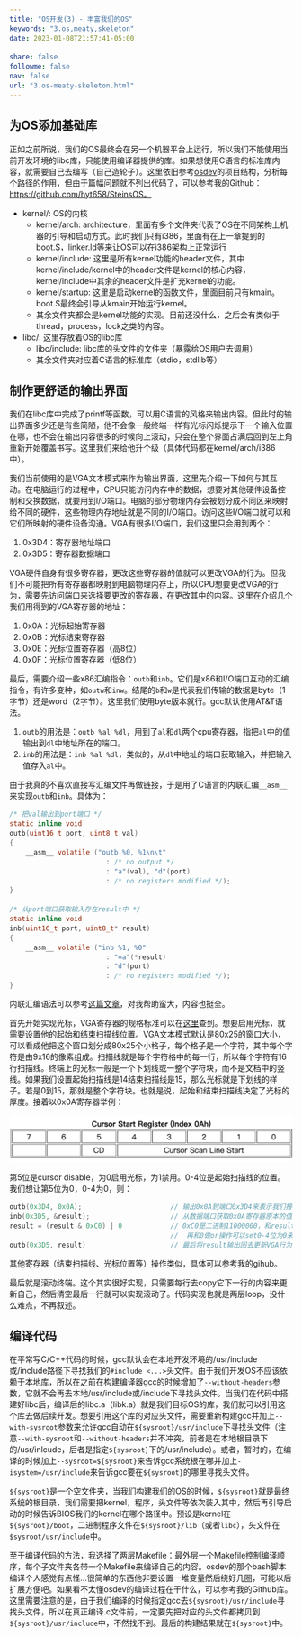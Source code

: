 ```yaml
---
title: "OS开发(3) - 丰富我们的OS"
keywords: "3.os,meaty,skeleton"
date: 2023-01-08T21:57:41-05:00

share: false
followme: false
nav: false
url: "3.os-meaty-skeleton.html"
---
```


## 为OS添加基础库

正如之前所说，我们的OS最终会在另一个机器平台上运行，所以我们不能使用当前开发环境的libc库，只能使用编译器提供的库。如果想使用C语言的标准库内容，就需要自己去编写（自己造轮子）。这里依旧参考[osdev](https://wiki.osdev.org/Meaty_Skeleton)的项目结构，分析每个路径的作用，但由于篇幅问题就不列出代码了，可以参考我的Github：https://github.com/hyt658/SteinsOS。

- kernel/: OS的内核
    - kernel/arch: architecture，里面有多个文件夹代表了OS在不同架构上机器的引导和启动方式。此时我们只有i386，里面有在上一章提到的boot.S，linker.ld等来让OS可以在i386架构上正常运行
    - kernel/include: 这里是所有kernel功能的header文件，其中kernel/include/kernel中的header文件是kernel的核心内容，kernel/include中其余的header文件是扩充kernel的功能。
    - kernel/startup: 这里是启动kernel的函数文件，里面目前只有kmain。boot.S最终会引导从kmain开始运行kernel。
    - 其余文件夹都会是kernel功能的实现。目前还没什么，之后会有类似于thread，process，lock之类的内容。
- libc/: 这里存放着OS的libc库
    - libc/include: libc库的头文件的文件夹（暴露给OS用户去调用）
    - 其余文件夹对应着C语言的标准库（stdio，stdlib等）

## 制作更舒适的输出界面

我们在libc库中完成了printf等函数，可以用C语言的风格来输出内容。但此时的输出界面多少还是有些简陋，他不会像一般终端一样有光标闪烁提示下一个输入位置在哪，也不会在输出内容很多的时候向上滚动，只会在整个界面占满后回到左上角重新开始覆盖书写。这里我们来给他升个级（具体代码都在kernel/arch/i386中）。

我们当前使用的是VGA文本模式来作为输出界面，这里先介绍一下如何与其互动。在电脑运行的过程中，CPU只能访问内存中的数据，想要对其他硬件设备控制和交换数据，就要用到I/O端口。电脑的部分物理内存会被划分成不同区来映射给不同的硬件，这些物理内存地址就是不同的I/O端口。访问这些I/O端口就可以和它们所映射的硬件设备沟通。VGA有很多I/O端口，我们这里只会用到两个：

1. 0x3D4：寄存器地址端口
2. 0x3D5：寄存器数据端口

VGA硬件自身有很多寄存器，更改这些寄存器的值就可以更改VGA的行为。但我们不可能把所有寄存器都映射到电脑物理内存上，所以CPU想要更改VGA的行为，需要先访问端口来选择要更改的寄存器，在更改其中的内容。这里在介绍几个我们用得到的VGA寄存器的地址：

1. 0x0A：光标起始寄存器
2. 0x0B：光标结束寄存器
3. 0x0E：光标位置寄存器（高8位）
4. 0x0F：光标位置寄存器（低8位）

最后，需要介绍一些x86汇编指令：`outb`和`inb`。它们是x86和I/O端口互动的汇编指令，有许多变种，如`outw`和`inw`。结尾的`b`和`w`是代表我们传输的数据是byte（1字节）还是word（2字节）。这里我们使用byte版本就行。gcc默认使用AT&T语法。

1. `outb`的用法是：`outb %al %dl`，用到了`al`和`dl`两个cpu寄存器，指把`al`中的值输出到`dl`中地址所在的端口。
2. `inb`的用法是：`inb %al %dl`，类似的，从`dl`中地址的端口获取输入，并把输入值存入`al`中。

由于我真的不喜欢直接写汇编文件再做链接，于是用了C语言的内联汇编`__asm__`来实现`outb`和`inb`。具体为：

```C
/* 把val输出到port端口 */
static inline void 
outb(uint16_t port, uint8_t val) 
{
    __asm__ volatile ("outb %0, %1\n\t"
                        : /* no output */
                        : "a"(val), "d"(port)
                        : /* no registers modified */);
}

/* 从port端口获取输入存在result中 */
static inline void
inb(uint16_t port, uint8_t* result)
{
    __asm__ volatile ("inb %1, %0"
                        : "=a"(*result)
                        : "d"(port)
                        : /* no registers modified */);
}
```

内联汇编语法可以参考[这篇文章](https://www.jianshu.com/p/1782e14a0766)，对我帮助蛮大，内容也挺全。

首先开始实现光标，VGA寄存器的规格标准可以在[这里](http://web.stanford.edu/class/cs140/projects/pintos/specs/freevga/vga/crtcreg.htm)查到。想要启用光标，就需要设置他的起始和结束扫描线位置。VGA文本模式默认是80x25的窗口大小，可以看成他把这个窗口划分成80x25个小格子，每个格子是一个字符，其中每个字符是由9x16的像素组成。扫描线就是每个字符格中的每一行，所以每个字符有16行扫描线。终端上的光标一般是一个下划线或一整个字符块，而不是文档中的竖线。如果我们设置起始扫描线是14结束扫描线是15，那么光标就是下划线的样子。若是0到15，那就是整个字符块。也就是说，起始和结束扫描线决定了光标的厚度。接着以0x0A寄存器举例：

<img src="../../static/notes-images/image-20230304164405469.png" alt="image-20230304164405469" style="zoom:50%;" />

第5位是cursor disable，为0启用光标，为1禁用。0-4位是起始扫描线的位置。我们想让第5位为0，0-4为0，则：

```C
outb(0x3D4, 0x0A);						// 输出0x0A到端口0x3D4来表示我们接下来要对0x0A寄存器进行操作
inb(0x3D5, &result);					// 从数据端口获取0x0A寄存器原本的值
result = (result & 0xC0) | 0			// 0xC0是二进制11000000，和result做and操作可以保留前两位并把0-5位清零
    									//	再和0做or操作可以set0-4位为0来设置起始扫描线
outb(0x3D5, result)						// 最后将result输出回去更新VGA行为
```

其他寄存器（结束扫描线、光标位置等）操作类似，具体可以参考我的gihub。

最后就是滚动终端。这个其实很好实现，只需要每行去copy它下一行的内容来更新自己，然后清空最后一行就可以实现滚动了。代码实现也就是两层loop，没什么难点，不再叙述。

## 编译代码

在平常写C/C++代码的时候，gcc默认会在本地开发环境的/usr/include或/include路径下寻找我们的`#include <...>`头文件。由于我们开发OS不应该依赖于本地库，所以在之前在构建编译器gcc的时候增加了`--without-headers`参数，它就不会再去本地/usr/include或/include下寻找头文件。当我们在代码中搭建好libc后，编译后的libc.a（libk.a）就是我们目标OS的库，我们就可以引用这个库去做后续开发。想要引用这个库的对应头文件，需要重新构建gcc并加上`--with-sysroot`参数来允许gcc自动在`${sysroot}/usr/include`下寻找头文件（注意`--with-sysroot`和`--without-headers`并不冲突，前者是在本地根目录下的/usr/inlcude，后者是指定`${sysroot}`下的/usr/include）。或者，暂时的，在编译的时候加上`--sysroot=${sysroot}`来告诉gcc系统根在哪并加上`-isystem=/usr/include`来告诉gcc要在`${sysroot}`的哪里寻找头文件。

`${sysroot}`是一个空文件夹，当我们构建我们的OS的时候，`${sysroot}`就是最终系统的根目录，我们需要把kernel，程序，头文件等依次装入其中，然后再引导启动的时候告诉BIOS我们的kernel在哪个路径中。预设是kernel在`${sysroot}/boot`，二进制程序文件在`${sysroot}/lib`（或者`libc`），头文件在`$sysroot/usr/include`中。

至于编译代码的方法，我选择了两层Makefile：最外层一个Makefile控制编译顺序，每个子文件夹各带一个Makefile来编译自己的内容。osdev的那个bash脚本编译个人感觉有点怪...很简单的东西他非要设置一堆变量然后绕好几圈，可能以后扩展方便吧。如果看不太懂osdev的编译过程在干什么，可以参考我的Github库。这里需要注意的是，由于我们编译的时候指定gcc去`${sysroot}/usr/include`寻找头文件，所以在真正编译.c文件前，一定要先把对应的头文件都拷贝到`${sysroot}/usr/include`中，不然找不到。最后的构建结果就在`${sysroot}`中。
